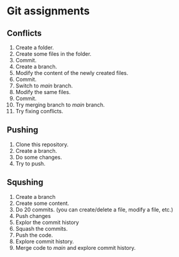 # Git assignments

## Conflicts
1. Create a folder. 
2. Create some files in the folder.
3. Commit. 
4. Create a branch. 
5. Modify the content of the newly created files. 
6. Commit. 
7. Switch to _main_ branch. 
8. Modify the same files. 
9. Commit. 
10. Try merging branch to _main_ branch. 
11. Try fixing conflicts.  


## Pushing
1. Clone this repository. 
2. Create a branch. 
3. Do some changes. 
4. Try to push. 

## Squshing
1. Create a branch
2. Create some content. 
3. Do 20 commits. (you can create/delete a file, modify a file, etc.)
4. Push changes
5. Explor the commit history
6. Squash the commits. 
7. Push the code. 
8. Explore commit history. 
9. Merge code to _main_ and explore commit history. 